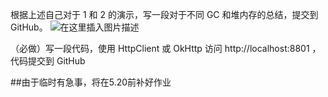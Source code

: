 ﻿
根据上述自己对于 1 和 2 的演示，写一段对于不同 GC 和堆内存的总结，提交到 GitHub。
![在这里插入图片描述](https://img-blog.csdnimg.cn/202105162332527.png?x-oss-process=image/watermark,type_ZmFuZ3poZW5naGVpdGk,shadow_10,text_aHR0cHM6Ly9ibG9nLmNzZG4ubmV0L3dlaXhpbl80NDg2MDU5OA==,size_16,color_FFFFFF,t_70)

（必做）写一段代码，使用 HttpClient 或 OkHttp 访问  http://localhost:8801 ，代码提交到 GitHub

##由于临时有急事，将在5.20前补好作业
